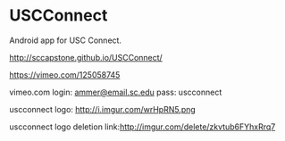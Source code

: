 # USCConnect
Android app for USC Connect.


http://sccapstone.github.io/USCConnect/

https://vimeo.com/125058745

vimeo.com login: ammer@email.sc.edu  pass: uscconnect

uscconnect logo: http://i.imgur.com/wrHpRN5.png

uscconnect logo deletion link:http://imgur.com/delete/zkvtub6FYhxRrq7
